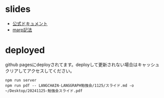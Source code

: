 # slides
- [公式ドキュメント](https://marpit.marp.app/markdown)
- [marp記法](https://qiita.com/takeshisakuma/items/5a61e6eac123d28602fb)


# deployed
github pagesにdeployされてます。deployして更新されない場合はキャッシュクリアしてアクセスしてください。


```
npm run server
npm run pdf -- LANGCHAIN-LANGGRAPH勉強会/1125/スライド.md -o ~/Desktop/20241125-勉強会スライド.pdf
```
